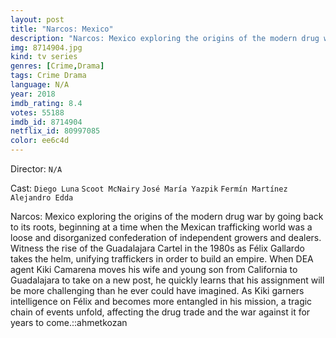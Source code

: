 ```yaml
---
layout: post
title: "Narcos: Mexico"
description: "Narcos: Mexico exploring the origins of the modern drug war by going back to its roots, beginning at a time when the Mexican trafficking world was a loose and disorganized confederation of independent growers and dealers. Witness the rise of the Guadalajara Cartel in the 1980s as Félix Gallardo takes the helm, unifying traffickers in order to build an empire. When DEA agent Kiki Camarena moves his wife and young son from California to Guadalajara to take on a new post, he quickly learns that his assignment will be more challenging than he ever coul.."
img: 8714904.jpg
kind: tv series
genres: [Crime,Drama]
tags: Crime Drama 
language: N/A
year: 2018
imdb_rating: 8.4
votes: 55188
imdb_id: 8714904
netflix_id: 80997085
color: ee6c4d
---
```

Director: `N/A`  

Cast: `Diego Luna` `Scoot McNairy` `José María Yazpik` `Fermín Martínez` `Alejandro Edda` 

Narcos: Mexico exploring the origins of the modern drug war by going back to its roots, beginning at a time when the Mexican trafficking world was a loose and disorganized confederation of independent growers and dealers. Witness the rise of the Guadalajara Cartel in the 1980s as Félix Gallardo takes the helm, unifying traffickers in order to build an empire. When DEA agent Kiki Camarena moves his wife and young son from California to Guadalajara to take on a new post, he quickly learns that his assignment will be more challenging than he ever could have imagined. As Kiki garners intelligence on Félix and becomes more entangled in his mission, a tragic chain of events unfold, affecting the drug trade and the war against it for years to come.::ahmetkozan